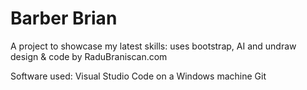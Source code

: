 # Barber Brian
A project to showcase my latest skills:
uses bootstrap, AI and undraw
design & code by RaduBraniscan.com

Software used:
Visual Studio Code on a Windows machine
Git